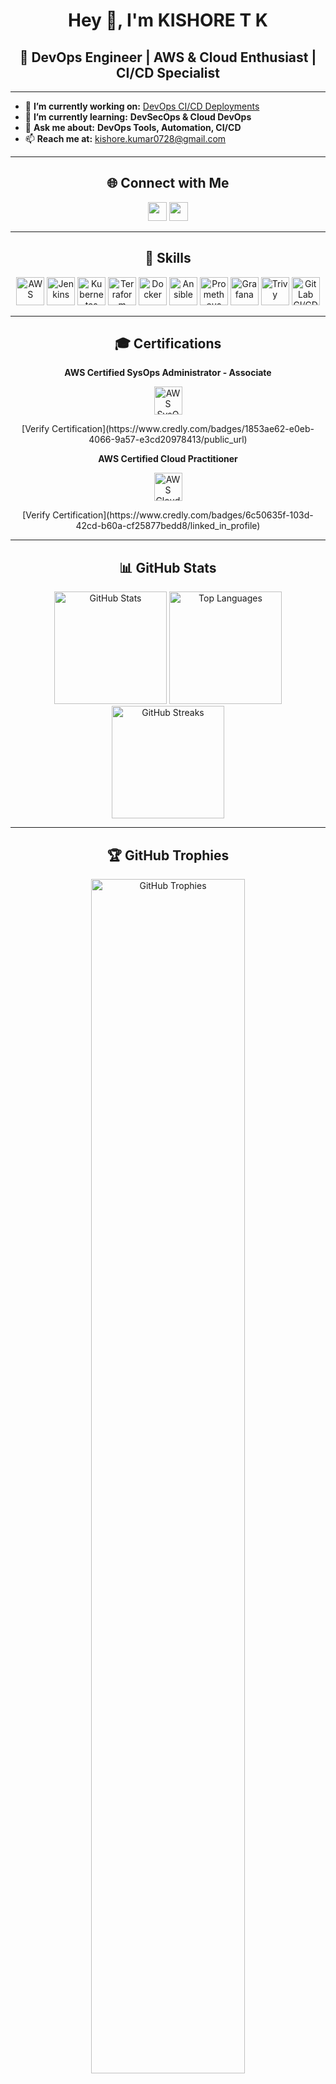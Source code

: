 <h1 align="center">Hey 👋, I'm KISHORE T K</h1>
<h2 align="center">🚀 DevOps Engineer | AWS & Cloud Enthusiast | CI/CD Specialist</h2>

---

- 🔭 **I’m currently working on:** [DevOps CI/CD Deployments](https://github.com/kishoretk12)
- 🌱 **I’m currently learning:** **DevSecOps & Cloud DevOps**
- 💬 **Ask me about:** **DevOps Tools, Automation, CI/CD**
- 📫 **Reach me at:** [kishore.kumar0728@gmail.com](mailto:kishore.kumar0728@gmail.com)

---

<h2 align="center">🌐 Connect with Me</h2>

<div align="center">
  <a href="https://linkedin.com/in/kishore-tk" target="_blank"><img src="https://img.shields.io/badge/LinkedIn-0077B5?style=for-the-badge&logo=linkedin&logoColor=white" height="30" /></a>
  <a href="mailto:kishore.kumar0728@gmail.com"><img src="https://img.shields.io/badge/Email-D14836?style=for-the-badge&logo=gmail&logoColor=white" height="30" /></a>
</div>

---

<h2 align="center">🚀 Skills</h2>

<div align="center">
  <img src="https://img.shields.io/badge/AWS-FF9900?style=for-the-badge&logo=amazon-aws&logoColor=white" alt="AWS" height="45" />
  <img src="https://img.shields.io/badge/Jenkins-D24939?style=for-the-badge&logo=jenkins&logoColor=white" alt="Jenkins" height="45" />
  <img src="https://img.shields.io/badge/Kubernetes-326CE5?style=for-the-badge&logo=kubernetes&logoColor=white" alt="Kubernetes" height="45" />
  <img src="https://img.shields.io/badge/Terraform-623CE4?style=for-the-badge&logo=terraform&logoColor=white" alt="Terraform" height="45" />
  <img src="https://img.shields.io/badge/Docker-2496ED?style=for-the-badge&logo=docker&logoColor=white" alt="Docker" height="45" />
  <img src="https://img.shields.io/badge/Ansible-EE0000?style=for-the-badge&logo=ansible&logoColor=white" alt="Ansible" height="45" />
  <img src="https://img.shields.io/badge/Prometheus-E6522C?style=for-the-badge&logo=prometheus&logoColor=white" alt="Prometheus" height="45" />
  <img src="https://img.shields.io/badge/Grafana-F46800?style=for-the-badge&logo=grafana&logoColor=white" alt="Grafana" height="45" />
  <img src="https://img.shields.io/badge/Trivy-383838?style=for-the-badge&logo=trivy&logoColor=white" alt="Trivy" height="45" />
  <img src="https://img.shields.io/badge/GitLab-CI%2FCD-FCA121?style=for-the-badge&logo=gitlab&logoColor=white" alt="GitLab CI/CD" height="45" />
</div>

---

<h2 align="center">🎓 Certifications</h2>

<div align="center">
  <p align="center"><strong>AWS Certified SysOps Administrator - Associate</strong></p>
  <a href="https://www.credly.com/badges/1853ae62-e0eb-4066-9a57-e3cd20978413/public_url" target="_blank"><img src="https://img.shields.io/badge/AWS%20Certified-SysOps%20Administrator-FF9900?style=for-the-badge&logo=amazon-aws&logoColor=white" alt="AWS SysOps Certification" height="45" /></a>
  <p align="center">[Verify Certification](https://www.credly.com/badges/1853ae62-e0eb-4066-9a57-e3cd20978413/public_url)</p>
</div>

<div align="center">
  <p align="center"><strong>AWS Certified Cloud Practitioner</strong></p>
  <a href="https://www.credly.com/badges/6c50635f-103d-42cd-b60a-cf25877bedd8/linked_in_profile" target="_blank"><img src="https://img.shields.io/badge/AWS%20Certified-Cloud%20Practitioner-FF9900?style=for-the-badge&logo=amazon-aws&logoColor=white" alt="AWS Cloud Practitioner Certification" height="45" /></a>
  <p align="center">[Verify Certification](https://www.credly.com/badges/6c50635f-103d-42cd-b60a-cf25877bedd8/linked_in_profile)</p>
</div>

---

<h2 align="center">📊 GitHub Stats</h2>

<div align="center">
  <img src="https://github-readme-stats.vercel.app/api?username=kishoretk12&show_icons=true&theme=tokyonight&include_all_commits=true&count_private=true" alt="GitHub Stats" height="180em" />
  <img src="https://github-readme-stats.vercel.app/api/top-langs/?username=kishoretk12&layout=compact&theme=tokyonight" alt="Top Languages" height="180em" />
  <img src="https://github-readme-streak-stats.herokuapp.com/?user=kishoretk12&theme=tokyonight" alt="GitHub Streaks" height="180em" />
</div>

---

<h2 align="center">🏆 GitHub Trophies</h2>

<div align="center">
  <img src="https://github-profile-trophy.vercel.app/?username=kishoretk12&theme=onedark&column=4&margin-w=15&margin-h=15" alt="GitHub Trophies" style="width: 70%;" />
</div>

---

<p align="center">
  <img src="https://github.com/kishoretk12/kishoretk12/blob/main/assets/footer.gif" alt="Footer Animation" style="width: 80%; border-radius: 20px;" />
</p>
